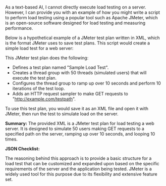 As a text-based AI, I cannot directly execute load testing on a server. However, I can provide you with an example of how you might write a script to perform load testing using a popular tool such as Apache JMeter, which is an open-source software designed for load testing and measuring performance.

Below is a hypothetical example of a JMeter test plan written in XML, which is the format JMeter uses to save test plans. This script would create a simple load test for a web server:


This JMeter test plan does the following:

- Defines a test plan named "Sample Load Test".
- Creates a thread group with 50 threads (simulated users) that will execute the test plan.
- Configures the thread group to ramp up over 10 seconds and perform 10 iterations of the test loop.
- Adds an HTTP request sampler to make GET requests to "http://example.com/testpath".

To use this test plan, you would save it as an XML file and open it with JMeter, then run the test to simulate load on the server.

**Summary:**
The provided XML is a JMeter test plan for load testing a web server. It is designed to simulate 50 users making GET requests to a specified path on the server, ramping up over 10 seconds, and looping 10 times.

**JSON Checklist:**

The reasoning behind this approach is to provide a basic structure for a load test that can be customized and expanded upon based on the specific requirements of the server and the application being tested. JMeter is a widely used tool for this purpose due to its flexibility and extensive feature set.